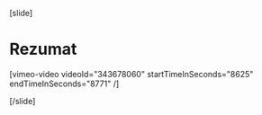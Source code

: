 [slide]
# Rezumat

[vimeo-video videoId="343678060" startTimeInSeconds="8625" endTimeInSeconds="8771" /]

[/slide]
